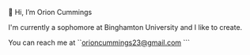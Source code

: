 👋 Hi, I’m Orion Cummings

I'm currently a sophomore at Binghamton University and I like to create.

You can reach me at ``orioncummings23@gmail.com ```




<!---
OrionCummings/OrionCummings is a ✨ special ✨ repository because its `README.md` (this file) appears on your GitHub profile.
You can click the Preview link to take a look at your changes.
--->
